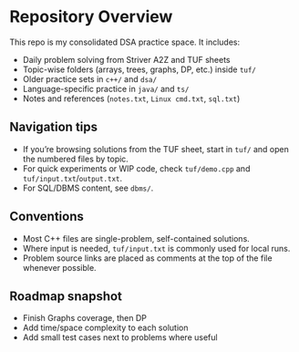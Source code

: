# Repository Overview

This repo is my consolidated DSA practice space. It includes:

- Daily problem solving from Striver A2Z and TUF sheets
- Topic-wise folders (arrays, trees, graphs, DP, etc.) inside `tuf/`
- Older practice sets in `c++/` and `dsa/`
- Language-specific practice in `java/` and `ts/`
- Notes and references (`notes.txt`, `Linux cmd.txt`, `sql.txt`)

## Navigation tips

- If you’re browsing solutions from the TUF sheet, start in `tuf/` and open the numbered files by topic.
- For quick experiments or WIP code, check `tuf/demo.cpp` and `tuf/input.txt`/`output.txt`.
- For SQL/DBMS content, see `dbms/`.

## Conventions

- Most C++ files are single-problem, self-contained solutions.
- Where input is needed, `tuf/input.txt` is commonly used for local runs.
- Problem source links are placed as comments at the top of the file whenever possible.

## Roadmap snapshot

- Finish Graphs coverage, then DP
- Add time/space complexity to each solution
- Add small test cases next to problems where useful
